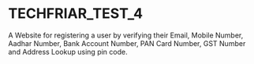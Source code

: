 # TECHFRIAR_TEST_4
A Website for registering a user by verifying their Email, Mobile Number, Aadhar Number, Bank Account Number, PAN Card Number, GST Number and  Address Lookup using pin code.  
